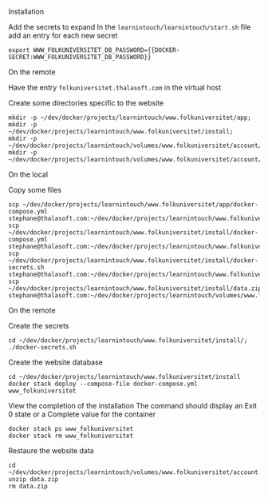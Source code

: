 Installation

Add the secrets to expand
In the `learnintouch/learnintouch/start.sh` file add an entry for each new secret
```
export WWW_FOLKUNIVERSITET_DB_PASSWORD={{DOCKER-SECRET:WWW_FOLKUNIVERSITET_DB_PASSWORD}}
```

On the remote

Have the entry `folkuniversitet.thalasoft.com` in the virtual host

Create some directories specific to the website
```
mkdir -p ~/dev/docker/projects/learnintouch/www.folkuniversitet/app;
mkdir -p ~/dev/docker/projects/learnintouch/www.folkuniversitet/install;
mkdir -p ~/dev/docker/projects/learnintouch/volumes/www.folkuniversitet/account/data/;
mkdir -p ~/dev/docker/projects/learnintouch/volumes/www.folkuniversitet/account/backup/;
```

On the local

Copy some files
```
scp ~/dev/docker/projects/learnintouch/www.folkuniversitet/app/docker-compose.yml stephane@thalasoft.com:~/dev/docker/projects/learnintouch/www.folkuniversitet/app
scp ~/dev/docker/projects/learnintouch/www.folkuniversitet/install/docker-compose.yml stephane@thalasoft.com:~/dev/docker/projects/learnintouch/www.folkuniversitet/install
scp ~/dev/docker/projects/learnintouch/www.folkuniversitet/install/docker-secrets.sh stephane@thalasoft.com:~/dev/docker/projects/learnintouch/www.folkuniversitet/install
scp ~/dev/docker/projects/learnintouch/www.folkuniversitet/install/data.zip stephane@thalasoft.com:~/dev/docker/projects/learnintouch/volumes/www.folkuniversitet/account
```

On the remote

Create the secrets
```
cd ~/dev/docker/projects/learnintouch/www.folkuniversitet/install/;
./docker-secrets.sh
```

Create the website database
```
cd ~/dev/docker/projects/learnintouch/www.folkuniversitet/install
docker stack deploy --compose-file docker-compose.yml www_folkuniversitet
```

View the completion of the installation
The command should display an Exit 0 state or a Complete value for the container
```
docker stack ps www_folkuniversitet
docker stack rm www_folkuniversitet
```

Restaure the website data
```
cd ~/dev/docker/projects/learnintouch/volumes/www.folkuniversitet/account
unzip data.zip
rm data.zip
```

